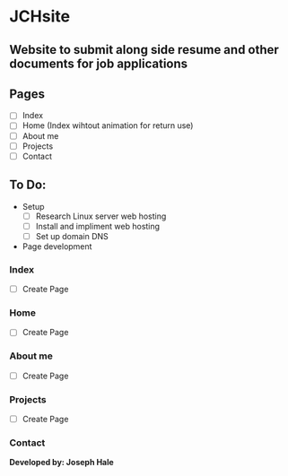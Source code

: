 # JCHsite
## Website to submit along side resume and other documents for job applications

## Pages
- [ ] Index
- [ ] Home (Index wihtout animation for return use)
- [ ] About me
- [ ] Projects
- [ ] Contact

## To Do:
  - Setup
    - [ ] Research Linux server web hosting
    - [ ] Install and impliment web hosting
    - [ ] Set up domain DNS   
  - Page development
### Index
- [ ] Create Page
### Home
- [ ] Create Page
### About me
- [ ] Create Page
### Projects
- [ ] Create Page
### Contact


**Developed by: Joseph Hale**
